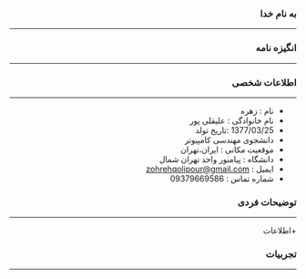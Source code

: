<style type="text/css">
body{
 direction:rtl;
}
</style>
### به نام خدا 
---
### انگیزه نامه 

---

### اطلاعات شخصی

---
+ نام : زهره
+ نام خانوادگی : علیقلی پور
+ 1377/03/25 :تاریخ تولد 
+ دانشجوی مهندسی کامپیوتر
+ موقعیت مکانی : ایران،تهران
+ دانشگاه : پیامنور واحد تهران شمال 
+ ایمیل : zohrehqolipour@gmail.com
+ شماره تماس : 09379669586


### توضیحات فردی

---
+اطلاعات 

### تجربیات 

---
